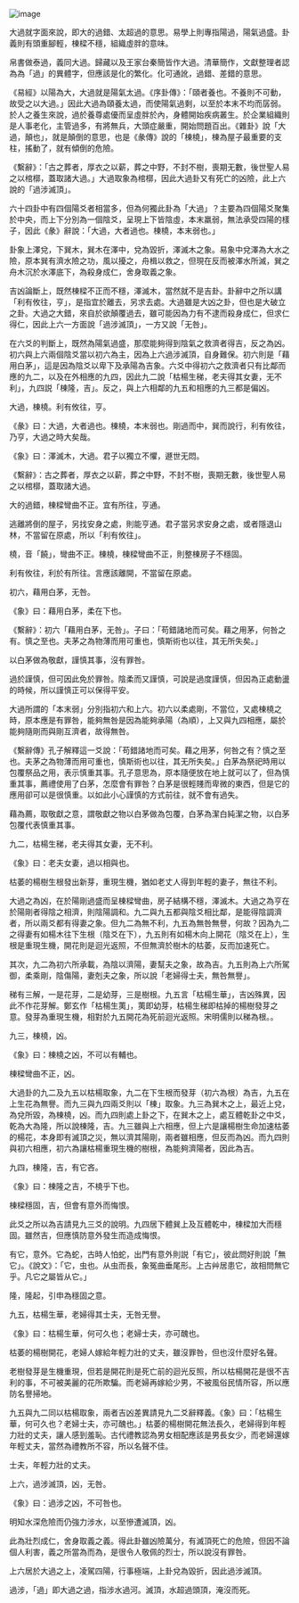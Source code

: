 ![image](https://github.com/user-attachments/assets/ade1e933-0f8c-4845-93f7-0c97dee9e2d5)

大過就字面來說，即大的過錯、太超過的意思。易學上則專指陽過，陽氣過盛。卦義則有頭重腳輕，棟樑不穩，組織虛胖的意味。

帛書做泰過，義同大過。歸藏以及王家台秦簡皆作大過。清華簡作，文獻整理者認為為「過」的異體字，但應該是化的繁化。化可通訛，過錯、差錯的意思。


《易經》以陽為大，大過就是陽氣太過。《序卦傳》：「頤者養也。不養則不可動，故受之以大過。」因此大過為頤養太過，而使陽氣過剩，以至於本末不均而孱弱。於人之養生來說，過於養尊處優而呈虛胖於內，身體開始疾病叢生。於企業組織則是人事老化，主管過多，有將無兵，大頭症嚴重，開始問題百出。《雜卦》說「大過，顛也」，就是顛倒的意思，也是《彖傳》說的「棟橈」，棟為屋子最重要的支柱，搖動了，就有傾倒的危險。

《繫辭》：「古之葬者，厚衣之以薪，葬之中野，不封不樹，喪期无數，後世聖人易之以棺槨，蓋取諸大過。」大過取象為棺槨，因此大過卦又有死亡的凶險，此上六說的「過涉滅頂」。

六十四卦中有四個陽爻者相當多，但為何獨此卦為「大過」？主要為四個陽爻聚集於中央，而上下分別為一個陰爻，呈現上下皆陰虛，本末羸弱，無法承受四陽的樣子，因此《彖》辭說：「大過，大者過也。棟橈，本末弱也。」

卦象上澤兌，下巽木，巽木在澤中，兌為毀折，澤滅木之象。易象中兌澤為大水之險，原本巽有濟水險之功，風以擾之，舟楫以救之，但現在反而被澤水所滅，巽之舟木沉於水澤底下，為殺身成仁，舍身取義之象。

吉凶論斷上，既然棟樑不正而不穩，澤滅木，當然就不是吉卦。卦辭中之所以講「利有攸往，亨」，是指宜於離去，另求去處。大過雖是大凶之卦，但也是大破立之卦。大過之大錯，來自於欲顛覆過去，雖可能因為力有不逮而殺身成仁，但求仁得仁，因此上六一方面說「過涉滅頂」，一方又說「无咎」。

在六爻的判斷上，既然為陽氣過盛，那麼能夠得到陰氣之救濟者得吉，反之為凶。初六與上六兩個陰爻當以初六為主，因為上六過涉滅頂，自身難保。初六則是「藉用白茅」，這是因為陰爻以卑下及承陽為吉象。六爻中得初六之救濟者只有比鄰而應的九二，以及在外相應的九四，因此九二說「枯楊生稊，老夫得其女妻，无不利」，九四説「棟隆，吉」。反之，與上六相鄰的九五和相應的九三都是偏凶。

大過，棟橈。利有攸往，亨。

《彖》曰：大過，大者過也。棟橈，本末弱也。剛過而中，巽而說行，利有攸往，乃亨，大過之時大矣哉。

《象》曰：澤滅木，大過。君子以獨立不懼，遯世无悶。

《繫辭》：古之葬者，厚衣之以薪，葬之中野，不封不樹，喪期无數，後世聖人易之以棺槨，蓋取諸大過。

大的過錯，棟樑彎曲不正。宜有所往，亨通。

逃離將倒的屋子，另找安身之處，則能亨通。君子當另求安身之處，或者隱退山林，不當留在原處，所以「利有攸往」。

橈，音「饒」，彎曲不正。棟橈，棟樑彎曲不正，則整棟房子不穩固。

利有攸往，利於有所往。言應該離開，不當留在原處。

初六，藉用白茅，无咎。

《象》曰：藉用白茅，柔在下也。

《繫辭》：初六「藉用白茅，无咎」。子曰：「苟錯諸地而可矣。藉之用茅，何咎之有。慎之至也。夫茅之為物薄而用可重也，慎斯術也以往，其无所失矣。」

以白茅做為敬獻，謹慎其事，沒有罪咎。

過於謹慎，但可因此免於罪咎。陰柔而又謹慎，可說是過度謹慎，但因為正處動盪的時候，所以謹慎正可以保得平安。

大過所謂的「本末弱」分別指初六和上六。初六以柔處剛，不當位，又處棟橈之時，原本應是有罪咎，能夠無咎是因為能夠承陽（為順），上又與九四相應，屬於能夠隨剛而與剛互濟者，故得無咎。


《繫辭傳》孔子解釋這一爻說：「苟錯諸地而可矣。藉之用茅，何咎之有？慎之至也。夫茅之為物薄而用可重也，慎斯術也以往，其无所失矣。」白茅為祭祀時用以包覆祭品之用，表示慎重其事。孔子意思為，原本隨便放在地上就可以了，但為慎重其事，薦禮使用了白茅，怎麼會有罪咎？白茅是很輕賤而卑微的東西，但是它的應用卻可以是很慎重。以如此小心謹慎的方式前往，就不會有過失。

藉為薦，取敬獻之意，謂敬獻之物以白茅做為包覆，白茅為潔白純潔之物，以白茅包覆代表慎重其事。

九二，枯楊生稊，老夫得其女妻，无不利。

《象》曰：老夫女妻，過以相與也。

枯萎的楊樹生根發出新芽，重現生機，猶如老丈人得到年輕的妻子，無往不利。

大過之為凶，在於陽剛過盛而呈棟樑彎曲，房子結構不穩，澤滅木。大過之為亨在於陽剛者得陰之相濟，則陰陽調和。九二與九五都與陰爻相比鄰，是能得陰調濟者，所以兩爻都有得妻之象。但九二為無不利，九五為無咎無譽，何故？因為九二之得妻有如楊木往下生根（陰爻在下），九五則有如楊木向上開花（陰爻在上），生根是重現生機，開花則是迴光返照，不但無濟於樹木的枯萎，反而加速死亡。

其次，九二為初六所承載，為陰以濟陽，妻幫夫之象，故為吉。九五則為上六所駕御，柔乘剛，陰傷陽，妻剋夫之象，所以說「老婦得士夫，無咎無譽」。

稊有三解，一是花芽，二是幼芽，三是樹根。九五言「枯楊生華」，吉凶殊異，因此不作花芽解。鄭玄作「枯楊生荑」，荑即幼芽，枯楊生稊即枯掉的楊樹發芽之意。發芽為重現生機，相對於九五開花為死前迴光返照。宋明儒則以稊為根。。

九三，棟橈，凶。

《象》曰：棟橈之凶，不可以有輔也。

棟樑彎曲不正，凶。

大過卦的九二及九五以枯楊取象，九二在下生根而發芽（初六為根）為吉，九五在上生花為無譽。而九三與九四兩爻則以「棟」取象。九三為巽木之上，最近上兌，為兌所毀，為棟橈，凶。而九四則處上卦之下，在巽木之上，處互體乾卦之中爻，乾為大為隆，所以說棟隆，吉。九三雖與上六相應，但上六是讓楊樹生命加速枯萎的楊花，本身即有滅頂之災，無以濟其陽剛，兩者雖相應，但反而為凶。而九四則與初六相應，初六為讓枯楊重現生機的樹根，為能夠濟陽者，因此為吉。

九四，棟隆，吉，有它吝。

《象》曰：棟隆之吉，不橈乎下也。

棟樑穩固，吉，但會有意外而悔恨。

此爻之所以為吉請見九三爻的說明。九四居下體巽上及互體乾中，棟樑加大而穩固。雖然吉，但應慎防意外發生而造成悔恨。

有它，意外。它為蛇，古時人怕蛇，出門有意外則説「有它」，彼此問好則說「無它」。《說文》：「它，虫也。从虫而長，象冤曲垂尾形。上古艸居患它，故相問無它乎。凡它之屬皆从它。」

隆，隆起，引申為穩固之意。

九五，枯楊生華，老婦得其士夫，无咎无譽。

《象》曰：枯楊生華，何可久也；老婦士夫，亦可醜也。

枯萎的楊樹開花，老婦人嫁給年輕力壯的丈夫，雖沒罪咎，但也沒什麼好名聲。

老樹發芽是生機重現，但若是開花則是死亡前的迴光反照，所以枯楊開花是很不吉利的事，不可被美麗的花所欺騙。而老婦再嫁給少男，不被風俗民情所容，所以應防名譽掃地。

九五與九二同以枯楊取象，兩者吉凶差異請見九二爻辭釋義。《象》曰：「枯楊生華，何可久也？老婦士夫，亦可醜也。」枯萎的楊樹開花無法長久，老婦得到年輕力壯的丈夫，讓人感到羞恥。古代禮教認為男女相配應該是男長女少，而老婦還嫁年輕丈夫，當然為禮教所不容，所以名聲不佳。

士夫，年輕力壯的丈夫。

上六，過涉滅頂，凶，无咎。

《象》曰：過涉之凶，不可咎也。

明知水深危險而仍強力涉水，以至慘遭滅頂，凶。

此為壯烈成仁，舍身取義之義。得此卦雖凶險萬分，有滅頂死亡的危險，但因不論個人利害，義之所當為而為，是很令人敬佩的烈士，所以說沒有罪咎。

上六居於大過之上，凌駕四陽，行事極端，上卦兌為毀折，因此過涉滅頂。

過涉，「過」即大過之過，指涉水過河。滅頂，水超過頭頂，淹沒而死。
